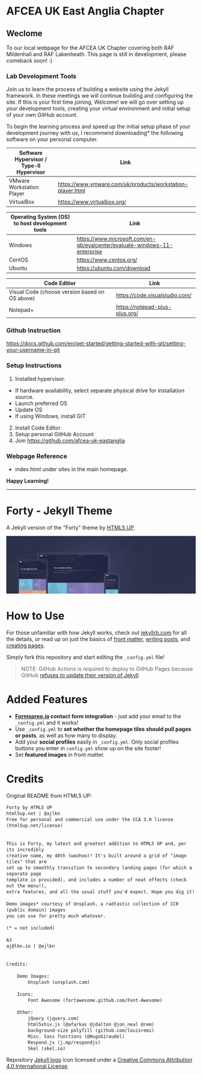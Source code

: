 # AFCEA UK East Anglia Chapter

## Weclome
To our local webpage for the AFCEA UK Chapter covering both RAF Mildenhall and RAF Lakenheath. This page is still in development, please comeback soon! :)

### Lab Development Tools

Join us to learn the process of building a website using the Jekyll framework. In these meetings we will continue building and configuring the site. If this is your first time joining, Welcome! we will go over setting up your development tools, creating your virtual environment and initial setup of your own GitHub account. 

To begin the learning process and speed up the initial setup phase of your development journey with us, I recommend downloading* the following software on your personal computer.

| Software Hypervisor / Type-II Hypervisor | Link |
|------------------------------------------|------|
| VMware Workstation Player | https://www.vmware.com/uk/products/workstation-player.html|
| VirtualBox | https://www.virtualbox.org/ |


| Operating System (OS) to host development tools | Link |
|------------------------------------------|------|
| Windows | https://www.microsoft.com/en-gb/evalcenter/evaluate-windows-11-enterprise |
| CentOS | https://www.centos.org/ | 
| Ubuntu | https://ubuntu.com/download | 

| Code Editior| Link |
|------------------------------------------|------|
| Visual Code (choose version based on OS above) | https://code.visualstudio.com/ |
| Notepad+ | https://notepad-plus-plus.org/ |


### Github Instruction
https://docs.github.com/en/get-started/getting-started-with-git/setting-your-username-in-git

### Setup Instructions
1. Installed hypervisor.
- If hardware availability, select separate physical drive for installation source.
- Launch preferred OS
- Update OS
- If using Windows, install GIT
2. Install Code Editor
3. Setup personal GitHub Account
4. Join https://github.com/afcea-uk-eastanglia

### Webpage Reference
- index.html under sites in the main homepage.

**Happy Learning!**

---

# Forty - Jekyll Theme

A Jekyll version of the "Forty" theme by [HTML5 UP](https://html5up.net/).  

![Forty Theme](assets/images/forty.jpg "Forty Theme")

# How to Use

For those unfamiliar with how Jekyll works, check out [jekyllrb.com](https://jekyllrb.com/) for all the details, 
or read up on just the basics of [front matter](https://jekyllrb.com/docs/frontmatter/), [writing posts](https://jekyllrb.com/docs/posts/), 
and [creating pages](https://jekyllrb.com/docs/pages/).

Simply fork this repository and start editing the `_config.yml` file!

> NOTE: GitHub Actions is required to deploy to GitHub Pages because GitHub [refuses to update their version of Jekyll](https://github.com/github/pages-gem/issues/651).

# Added Features

* **[Formspree.io](https://formspree.io/) contact form integration** - just add your email to the `_config.yml` and it works!
* Use `_config.yml` to **set whether the homepage tiles should pull pages or posts**, as well as how many to display.
* Add your **social profiles** easily in `_config.yml`. Only social profiles buttons you enter in `config.yml` show up on the site footer!
* Set **featured images** in front matter.

# Credits

Original README from HTML5 UP:

```
Forty by HTML5 UP
html5up.net | @ajlkn
Free for personal and commercial use under the CCA 3.0 license (html5up.net/license)


This is Forty, my latest and greatest addition to HTML5 UP and, per its incredibly
creative name, my 40th (woohoo)! It's built around a grid of "image tiles" that are
set up to smoothly transition to secondary landing pages (for which a separate page
template is provided), and includes a number of neat effects (check out the menu!),
extra features, and all the usual stuff you'd expect. Hope you dig it!

Demo images* courtesy of Unsplash, a radtastic collection of CC0 (public domain) images
you can use for pretty much whatever.

(* = not included)

AJ
aj@lkn.io | @ajlkn


Credits:

	Demo Images:
		Unsplash (unsplash.com)

	Icons:
		Font Awesome (fortawesome.github.com/Font-Awesome)

	Other:
		jQuery (jquery.com)
		html5shiv.js (@afarkas @jdalton @jon_neal @rem)
		background-size polyfill (github.com/louisremi)
		Misc. Sass functions (@HugoGiraudel)
		Respond.js (j.mp/respondjs)
		Skel (skel.io)
```

Repository [Jekyll logo](https://github.com/jekyll/brand) icon licensed under a [Creative Commons Attribution 4.0 International License](http://choosealicense.com/licenses/cc-by-4.0/).

